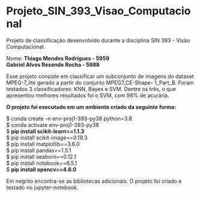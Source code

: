 # Projeto_SIN_393_Visao_Computacional
Projeto de classificação desenvolvido durante a disciplina SIN 393 - Visão Computacional.

Nome: 
**Thiago Mendes Rodrigues - 5959** <br>
**Gabriel Alves Resende Rocha - 5988**

Esse projeto consiste em classificar um subconjunto de imagens do dataset MPEG-7_lite gerado a partir do conjunto MPEG7_CE-Shape-
1_Part_B. Foram testados 3 classificadores: KNN, Bayes e SVM. Dentre os três, o que apresentou melhores resultados foi o SVM, com 98% de acurária.

**O projeto foi executado em um ambiente criado da seguinte forma:** 

$ conda create –n env-proj1-393-py38 python=3.8 <br>
$ conda activate env-proj1-393-py38 <br>
$ **pip install scikit-learn==1.1.3** <br>
$ pip install scikit-image==0.19.3 <br>
$ pip install matplotlib==3.6.0 <br>
$ pip install pandas==1.5.1 <br>
$ pip install seaborn==0.12.1 <br>
$ pip install notebook==6.5.1 <br>
$ **pip install opencv==4.6.0** <br>

Em negrito encontra-se as bibliotecas adicionais. O projeto foi criado e testado no jupyter-notebook.
